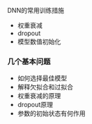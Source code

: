 DNN的常用训练措施

* 权重衰减
* dropout
* 模型数值初始化

### 几个基本问题

* 如何选择最佳模型
* 解释欠拟合和过拟合
* 权重衰减的原理
* dropout原理
* 参数的初始状态有何作用

